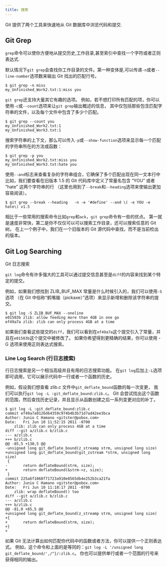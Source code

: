 ```yaml
---
title: 搜索
---
```

Git 提供了两个工具来快速地从 Git 数据库中浏览代码和提交.

## Git Grep

`grep`命令可以使你方便地从提交历史,工作目录,甚至索引中查找一个字符或者正则表达式.

默认情况下`git grep`会查找你工作目录的文件。第一种变体是,可以传递`-n`或者`--line-number`选项数来输出 Git 找出的匹配行号。

```shell
$ git grep -n miss
my_Unfinished_Work2.txt:1:miss you
```
`git grep`还支持大量其它有趣的选项。
例如，若不想打印所有匹配的项，你可以使用`-c`或`--count`选项来让`git grep`输出概述的信息， 其中仅包括那些包含匹配字符串的文件，以及每个文件中包含了多少个匹配。

```shell
$ git grep --count you
my_Unfinished_Work2.txt:1
my_Unfinished_Work3.txt:1
```
搜索字符串的上下文，那么可以传入`-p`或`--show-function`选项来显示每一个匹配的字符串所在的方法或函数：
```shell
$ git grep -p you
my_Unfinished_Work2.txt:miss you
my_Unfinished_Work3.txt:hate you
```
使用`--and`标志来查看复杂的字符串组合，它确保了多个匹配出现在同一文本行中
比如，我们要查看在旧版本 1.5 的 Git 代码库中定义了常量名包含 “YOU” 或者 “hate” 这两个字符串的行 （这里也用到了`--break`和`--heading`选项来使输出更加容易阅读）。

```shell
$ git grep --break --heading   -n -e '#define' --and \( -e YOU -e hate\) v1.5
```
相比于一些常用的搜索命令比如`grep`和`ack`，`git grep`命令有一些的优点。 第一就是速度非常快，第二是你不仅仅可以可以搜索工作目录，还可以搜索任意的 Git 树。 在上一个例子中，我们在一个旧版本的 Git 源代码中查找，而不是当前检出的版本。
## Git Log Searching

Git 日志搜索

`git log`命令有许多强大的工具可以通过提交信息甚至是`diff`的内容来找到某个特定的提交。

例如，如果我们想找到 ZLIB_BUF_MAX 常量是什么时候引入的，我们可以使用`-S`选项 （在 Git 中俗称“鹤嘴锄（pickaxe）”选项）来显示新增和删除该字符串的提交。

```shell
$ git log -S ZLIB_BUF_MAX --oneline
e01503b zlib: allow feeding more than 4GB in one go
ef49a7a zlib: zlib can only process 4GB at a time
```
如果我们查看这些提交的`diff`，我们可以看到在`ef49a7a`这个提交引入了常量，并且在`e01503b`这个提交中被修改了。
如果你希望得到更精确的结果，你可以使用 -G 选项来使用正则表达式搜索。

### **Line Log Search (行日志搜索)**

行日志搜索是另一个相当高级并且有用的日志搜索功能。 在`git log`后加上`-L`选项即可调用，它可以展示代码中一行或者一个函数的历史。

例如，假设我们想查看 zlib.c 文件中`git_deflate_bound`函数的每一次变更， 我们可以执行`git log -L :git_deflate_bound:zlib.c`。 Git 会尝试找出这个函数的范围，然后查找历史记录，并且显示从函数创建之后一系列变更对应的补丁。

```shell
$ git log -L :git_deflate_bound:zlib.c
commit ef49a7a0126d64359c974b4b3b71d7ad42ee3bca
Author: Junio C Hamano <gitster@pobox.com>
Date:   Fri Jun 10 11:52:15 2011 -0700
    zlib: zlib can only process 4GB at a time
diff --git a/zlib.c b/zlib.c
--- a/zlib.c
+++ b/zlib.c
@@ -85,5 +130,5 @@
-unsigned long git_deflate_bound(z_streamp strm, unsigned long size)
+unsigned long git_deflate_bound(git_zstream *strm, unsigned long size)
 {
-       return deflateBound(strm, size);
+       return deflateBound(&strm->z, size);
 }
commit 225a6f1068f71723a910e8565db4e252b3ca21fa
Author: Junio C Hamano <gitster@pobox.com>
Date:   Fri Jun 10 11:18:17 2011 -0700
    zlib: wrap deflateBound() too
diff --git a/zlib.c b/zlib.c
--- a/zlib.c
+++ b/zlib.c
@@ -81,0 +85,5 @@
+unsigned long git_deflate_bound(z_streamp strm, unsigned long size)
+{
+       return deflateBound(strm, size);
+}
+
```
如果 Git 无法计算出如何匹配你代码中的函数或者方法，你可以提供一个正则表达式。 例如，这个命令和上面的是等同的：`git log -L '/unsigned long git_deflate_bound/',/^}/:zlib.c`。 你也可以提供单行或者一个范围的行号来获得相同的输出。